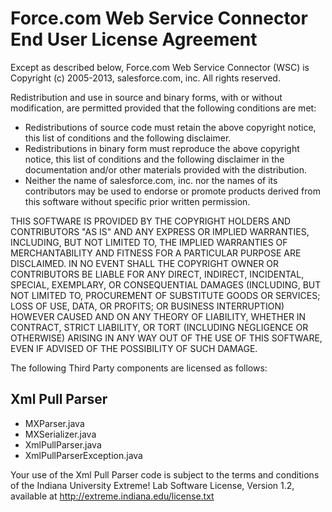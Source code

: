# Force.com Web Service Connector End User License Agreement

Except as described below, Force.com Web Service Connector (WSC) is Copyright (c) 2005-2013, salesforce.com, inc. All rights reserved.

Redistribution and use in source and binary forms, with or without modification, are permitted provided that the following conditions are met:


* Redistributions of source code must retain the above copyright notice, this list of conditions and the following disclaimer.
* Redistributions in binary form must reproduce the above copyright notice, this list of conditions and the following disclaimer in the documentation and/or other materials provided with the distribution.
* Neither the name of salesforce.com, inc. nor the names of its contributors may be used to endorse or promote products derived from this software without specific prior written permission.

THIS SOFTWARE IS PROVIDED BY THE COPYRIGHT HOLDERS AND CONTRIBUTORS "AS IS" AND ANY EXPRESS OR IMPLIED WARRANTIES, INCLUDING, BUT NOT LIMITED TO, THE IMPLIED WARRANTIES OF MERCHANTABILITY AND FITNESS FOR A PARTICULAR PURPOSE ARE DISCLAIMED. IN NO EVENT SHALL THE COPYRIGHT OWNER OR CONTRIBUTORS BE LIABLE FOR ANY DIRECT, INDIRECT, INCIDENTAL, SPECIAL, EXEMPLARY, OR CONSEQUENTIAL DAMAGES (INCLUDING, BUT NOT LIMITED TO, PROCUREMENT OF SUBSTITUTE GOODS OR SERVICES; LOSS OF USE, DATA, OR PROFITS; OR BUSINESS INTERRUPTION) HOWEVER CAUSED AND ON ANY THEORY OF LIABILITY, WHETHER IN CONTRACT, STRICT LIABILITY, OR TORT (INCLUDING NEGLIGENCE OR OTHERWISE) ARISING IN ANY WAY OUT OF THE USE OF THIS SOFTWARE, EVEN IF ADVISED OF THE POSSIBILITY OF SUCH DAMAGE.

The following Third Party components are licensed as follows:

## Xml Pull Parser

* MXParser.java
* MXSerializer.java
* XmlPullParser.java
* XmlPullParserException.java

Your use of the Xml Pull Parser code is subject to the terms and conditions of the Indiana University Extreme! Lab Software License, Version 1.2, available at <http://extreme.indiana.edu/license.txt>
